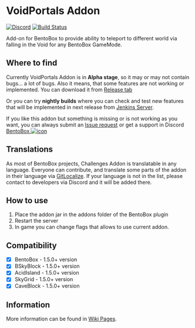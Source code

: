 # VoidPortals Addon
[![Discord](https://img.shields.io/discord/272499714048524288.svg?logo=discord)](https://discord.bentobox.world)
[![Build Status](https://ci.codemc.org/buildStatus/icon?job=BentoBoxWorld/VoidPortals)](https://ci.codemc.org/job/BentoBoxWorld/job/VoidPortals/)

Add-on for BentoBox to provide ability to teleport to different world via falling in the Void for any BentoBox GameMode. 

## Where to find

Currently VoidPortals Addon is in **Alpha stage**, so it may or may not contain bugs... a lot of bugs. Also it means, that some features are not working or implemented. 
You can download it from [Release tab](https://github.com/BentoBoxWorld/VoidPortals/releases)

Or you can try **nightly builds** where you can check and test new features that will be implemented in next release from [Jenkins Server](https://ci.codemc.org/job/BentoBoxWorld/job/VoidPortals/lastStableBuild/).

If you like this addon but something is missing or is not working as you want, you can always submit an [Issue request](https://github.com/BentoBoxWorld/VoidPortals/issues) or get a support in Discord [BentoBox ![icon](https://avatars2.githubusercontent.com/u/41555324?s=15&v=4)](https://discord.bentobox.world)

## Translations

As most of BentoBox projects, Challenges Addon is translatable in any language. Everyone can contribute, and translate some parts of the addon in their language via [GitLocalize](https://gitlocalize.com/repo/2975).
If your language is not in the list, please contact to developers via Discord and it will be added there.

## How to use

1. Place the addon jar in the addons folder of the BentoBox plugin
2. Restart the server
3. In game you can change flags that allows to use current addon.

## Compatibility

- [x] BentoBox - 1.5.0+ version
- [x] BSkyBlock - 1.5.0+ version
- [x] AcidIsland - 1.5.0+ version
- [x] SkyGrid - 1.5.0+ version
- [x] CaveBlock - 1.5.0+ version

## Information

More information can be found in [Wiki Pages](https://github.com/BentoBoxWorld/VoidPortals/wiki).
